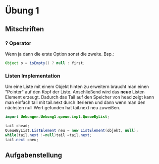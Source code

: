 # Übung 1

## Mitschriften

### ? Operator

Wenn ja dann die erste Option sonst die zweite.
Bsp.:

```java
Object o = isEmpty() ? null : first;
```

### Listen Implementation

Um eine Liste mit einem Objekt hinten zu erweitern braucht man einen "Pointer" auf den Kopf der Liste.
Anschließend wird das **neue** Listen Element erzeugt. Dadurch das Tail auf den Speicher von head zeigt
kann man einfach tail mit tail.next durch Iterieren und dann wenn man den nächsten null Wert gefunden hat tail.next neu
zuweißen.

```java
import Uebungen.Uebung1.queue.impl.QueueByList;

tail =head;
QueueByList.ListElement neu = new ListElement(objekt, null);
while(tail.next !=null)tail =tail.next;
tail.next =neu;
```

## Aufgabenstellung

